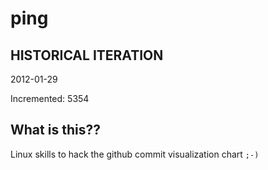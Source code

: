 # ping

## HISTORICAL ITERATION
2012-01-29

Incremented: 5354

## What is this?? 
Linux skills to hack the github commit visualization chart `;-)`
